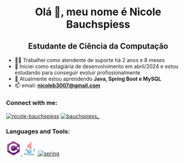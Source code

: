 <h1 align="center">Olá 👋, meu nome é Nicole Bauchspiess</h1>
<h2 align="center">Estudante de Ciência da Computação</h2>

- 👨‍💻 Trabalhei como atendente de suporte há 2 anos e 8 meses
- 📝 Iniciei como estagiária de desenvolvimento em abril/2024 e estou estudando para conseguir evoluir profissionalmente 
- 🌱 Atualmente estou aprendendo **Java, Spring Boot e MySQL**
- 📫 email: **nicoleb3007@gmail.com**

<h3 align="left">Connect with me:</h3>
<p align="left">
<a href="https://linkedin.com/in/nicole-bauchspiess" target="blank"><img align="center" src="https://raw.githubusercontent.com/rahuldkjain/github-profile-readme-generator/master/src/images/icons/Social/linked-in-alt.svg" alt="nicole-bauchspiess" height="30" width="40" /></a>
<a href="https://instagram.com/bauchspiess_" target="blank"><img align="center" src="https://raw.githubusercontent.com/rahuldkjain/github-profile-readme-generator/master/src/images/icons/Social/instagram.svg" alt="bauchspiess_" height="30" width="40" /></a>
</p>

<h3 align="left">Languages and Tools:</h3>
<p align="left"> <a href="https://www.w3schools.com/cs/" target="_blank" rel="noreferrer"> <img src="https://raw.githubusercontent.com/devicons/devicon/master/icons/csharp/csharp-original.svg" alt="csharp" width="40" height="40"/> </a> <a href="https://www.java.com" target="_blank" rel="noreferrer"> <img src="https://raw.githubusercontent.com/devicons/devicon/master/icons/java/java-original.svg" alt="java" width="40" height="40"/> </a> <a href="https://spring.io/" target="_blank" rel="noreferrer"> <img src="https://www.vectorlogo.zone/logos/springio/springio-icon.svg" alt="spring" width="40" height="40"/> </a> </p>

